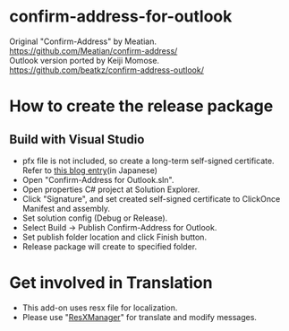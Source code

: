﻿# confirm-address-for-outlook #

Original "Confirm-Address" by Meatian. https://github.com/Meatian/confirm-address/  
Outlook version ported by Keiji Momose. https://github.com/beatkz/confirm-address-outlook/

# How to create the release package #

## Build with Visual Studio ##

* pfx file is not included, so create a long-term self-signed certificate. Refer to [this blog entry](https://mseeeen.msen.jp/code-signing-certificate/)(in Japanese)
* Open "Confirm-Address for Outlook.sln".
* Open properties C# project at Solution Explorer.
* Click "Signature", and set created self-signed certificate to ClickOnce Manifest and assembly.
* Set solution config (Debug or Release).
* Select Build -> Publish Confirm-Address for Outlook.
* Set publish folder location and click Finish button.
* Release package will create to specified folder.

# Get involved in Translation #

* This add-on uses resx file for localization.
* Please use "[ResXManager](https://marketplace.visualstudio.com/items?itemName=TomEnglert.ResXManager)" for translate and modify messages.